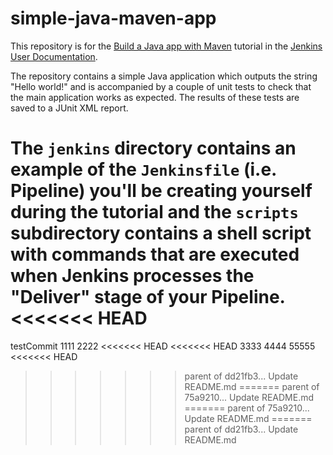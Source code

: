 # simple-java-maven-app

This repository is for the
[Build a Java app with Maven](https://jenkins.io/doc/tutorials/build-a-java-app-with-maven/)
tutorial in the [Jenkins User Documentation](https://jenkins.io/doc/).

The repository contains a simple Java application which outputs the string
"Hello world!" and is accompanied by a couple of unit tests to check that the
main application works as expected. The results of these tests are saved to a
JUnit XML report.

The `jenkins` directory contains an example of the `Jenkinsfile` (i.e. Pipeline)
you'll be creating yourself during the tutorial and the `scripts` subdirectory
contains a shell script with commands that are executed when Jenkins processes
the "Deliver" stage of your Pipeline.
<<<<<<< HEAD
=======

testCommit
1111
2222
<<<<<<< HEAD
<<<<<<< HEAD
3333
4444
55555
<<<<<<< HEAD
>>>>>>> parent of dd21fb3... Update README.md
=======
>>>>>>> parent of 75a9210... Update README.md
=======
>>>>>>> parent of 75a9210... Update README.md
=======
>>>>>>> parent of dd21fb3... Update README.md

